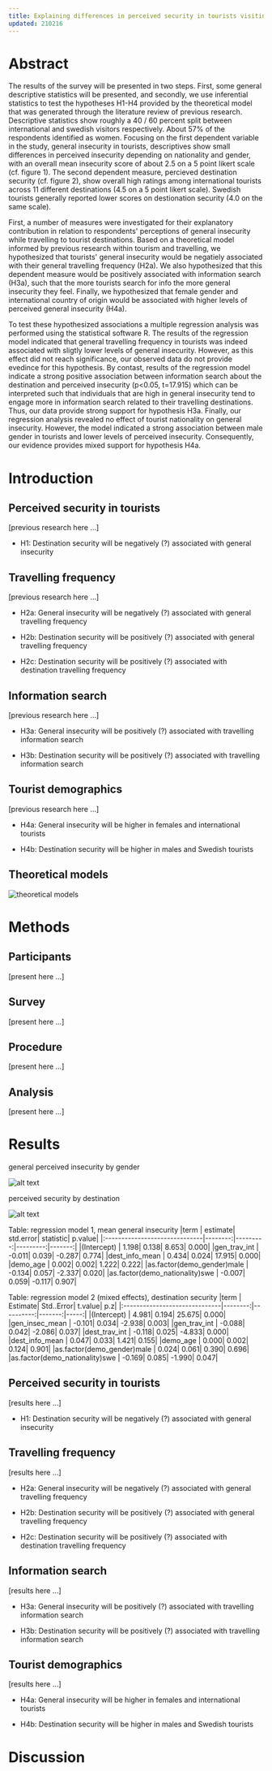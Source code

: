 ```yaml
---
title: Explaining differences in perceived security in tourists visiting Swedish destinations
updated: 210216
---
```


# Abstract
The results of the survey will be presented in two steps. First, some general descriptive statistics will be presented, and secondly, we use inferential statistics to test the hypotheses H1-H4 provided by the theoretical model that was generated through the literature review of previous research. Descriptive statistics show roughly a 40 / 60 percent split between international and swedish visitors respectively. About 57% of the respondents identified as women. Focusing on the first dependent variable in the study, general insecurity in tourists, descriptives show small differences in perceived insecurity depending on nationality and gender, with an overall mean insecurity score of about 2.5 on a 5 point likert scale (cf. figure 1). The second dependent measure, percieved destination security (cf. figure 2), show overall high ratings among international tourists across 11 different destinations (4.5 on a 5 point likert scale). Swedish tourists generally reported lower scores on destionation security (4.0 on the same scale).

First, a number of measures were investigated for their explanatory contribution in relation to respondents' perceptions of general insecurity while travelling to tourist destinations. Based on a theoretical model informed by previous research within tourism and travelling, we hypothesized that tourists' general insecurity would be negatiely associated with their general travelling frequency (H2a). We also hypothesized that this dependent measure would be positively associated with information search (H3a), such that the more tourists search for info the more general insecurity they feel. Finally, we hypothesized that female gender and international country of origin would be associated with higher levels of perceived general insecurity (H4a).

To test these hypothesized associations a multiple regression analysis was performed using the statistical software R. The results of the regression model indicated that general travelling frequency in tourists was indeed associated with sligtly lower levels of general insecurity. However, as this effect did not reach significance, our observed data do not provide evedince for this hypothesis. By contast, results of the regression model indicate a strong positive association between information search about the destination and perceived insecurity (p<0.05, t=17.915) which can be interpreted such that individuals that are high in general insecurity tend to engage more in information search related to their travelling destinations. Thus, our data provide strong support for hypothesis H3a. Finally, our regression analysis revealed no effect of tourist nationality on general insecurity. However, the model indicated a strong association between male gender in tourists and lower levels of perceived insecurity. Consequently, our evidence provides mixed support for hypothesis H4a.

# Introduction

## Perceived security in tourists

\[previous research here \...\]

- H1: Destination security will be negatively (?) associated with general insecurity

## Travelling frequency

\[previous research here \...\]

- H2a: General insecurity will be negatively (?) associated with general travelling frequency

- H2b: Destination security will be positively (?) associated with general travelling frequency

- H2c: Destination security will be positively (?) associated with destination travelling frequency

## Information search

\[previous research here \...\]

- H3a: General insecurity will be positively (?) associated with travelling information search

- H3b: Destination security will be positively (?) associated with travelling information search

## Tourist demographics

\[previous research here \...\]

- H4a: General insecurity will be higher in females and international tourists

- H4b: Destination security will be higher in males and Swedish tourists

## Theoretical models
![theoretical models](https://github.com/nils-holmberg/nils-holmberg.github.io/blob/main/scom-tour/fig/analysis-results-200922.png?raw=true)

# Methods

## Participants

\[present here \...\]

## Survey

\[present here \...\]

## Procedure

\[present here \...\]

## Analysis

\[present here \...\]

# Results

general perceived insecurity by gender

![alt text](https://github.com/nils-holmberg/nils-holmberg.github.io/blob/main/scom-tour/fig/gen-insec-nat-gender-04.png?raw=true)

perceived security by destination

![alt text](https://github.com/nils-holmberg/nils-holmberg.github.io/blob/main/scom-tour/fig/dest-sec-nat-04.png?raw=true)

Table: regression model 1, mean general insecurity
|term                           | estimate| std.error| statistic| p.value|
|:------------------------------|--------:|---------:|---------:|-------:|
|(Intercept)                    |    1.198|     0.138|     8.653|   0.000|
|gen_trav_int                   |   -0.011|     0.039|    -0.287|   0.774|
|dest_info_mean                 |    0.434|     0.024|    17.915|   0.000|
|demo_age                       |    0.002|     0.002|     1.222|   0.222|
|as.factor(demo_gender)male     |   -0.134|     0.057|    -2.337|   0.020|
|as.factor(demo_nationality)swe |   -0.007|     0.059|    -0.117|   0.907|

Table: regression model 2 (mixed effects), destination security
|term                           | Estimate| Std..Error| t.value|   p.z|
|:------------------------------|--------:|----------:|-------:|-----:|
|(Intercept)                    |    4.981|      0.194|  25.675| 0.000|
|gen_insec_mean                 |   -0.101|      0.034|  -2.938| 0.003|
|gen_trav_int                   |   -0.088|      0.042|  -2.086| 0.037|
|dest_trav_int                  |   -0.118|      0.025|  -4.833| 0.000|
|dest_info_mean                 |    0.047|      0.033|   1.421| 0.155|
|demo_age                       |    0.000|      0.002|   0.124| 0.901|
|as.factor(demo_gender)male     |    0.024|      0.061|   0.390| 0.696|
|as.factor(demo_nationality)swe |   -0.169|      0.085|  -1.990| 0.047|

## Perceived security in tourists

\[results here \...\]

- H1: Destination security will be negatively (?) associated with general insecurity

## Travelling frequency

\[results here \...\]

- H2a: General insecurity will be negatively (?) associated with general travelling frequency

- H2b: Destination security will be positively (?) associated with general travelling frequency

- H2c: Destination security will be positively (?) associated with destination travelling frequency

## Information search

\[results here \...\]

- H3a: General insecurity will be positively (?) associated with travelling information search

- H3b: Destination security will be positively (?) associated with travelling information search

## Tourist demographics

\[results here \...\]

- H4a: General insecurity will be higher in females and international tourists

- H4b: Destination security will be higher in males and Swedish tourists

# Discussion

